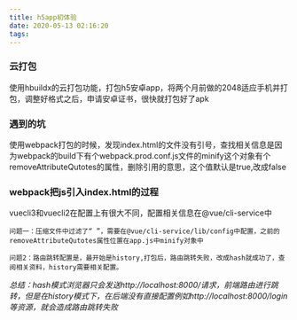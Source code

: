 ```yaml
---
title: h5app初体验
date: 2020-05-13 02:16:20
tags:
---
```

### 云打包 ###

使用hbuildx的云打包功能，打包h5安卓app，将两个月前做的2048适应手机并打包，调整好格式之后，申请安卓证书，很快就打包好了apk

### 遇到的坑 ###

使用webpack打包的时候，发现index.html的文件没有引号，查找相关信息是因为webpack的build下有个webpack.prod.conf.js文件的minify这个对象有个removeAttributeQutotes的属性，删除引用的意思，这个值默认是true,改成false

### webpack把js引入index.html的过程 ###

vuecli3和vuecli2在配置上有很大不同，配置相关信息在@vue/cli-service中

   
    问题一：压缩文件中过滤了“ ”，需要在@vue/cli-service/lib/config中配置，之前的removeAttributeQutotes属性位置在app.js中minify对象中

    问题2：路由跳转配置是，最开始是history,打包后，路由跳转失败，改成hash就成功了，查阅相关资料，history需要相关配置。

*总结：hash模式浏览器只会发送http://localhost:8000/请求，前端路由进行跳转，但是在history模式下，在后端没有直接配置例如http://localhost:8000/login等资源，就会造成路由跳转失败*